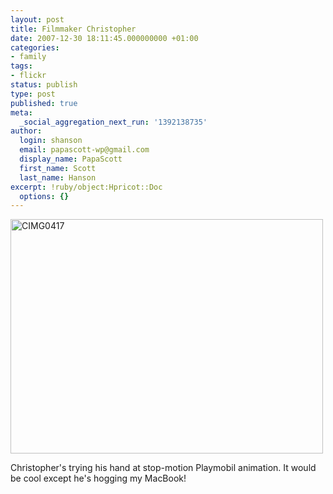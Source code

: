 ```yaml
---
layout: post
title: Filmmaker Christopher
date: 2007-12-30 18:11:45.000000000 +01:00
categories:
- family
tags:
- flickr
status: publish
type: post
published: true
meta:
  _social_aggregation_next_run: '1392138735'
author:
  login: shanson
  email: papascott-wp@gmail.com
  display_name: PapaScott
  first_name: Scott
  last_name: Hanson
excerpt: !ruby/object:Hpricot::Doc
  options: {}
---
```

<p><a href="http://www.flickr.com/photos/papascott/2149334928/" title="CIMG0417 by PapaScott, on Flickr"><img src="http://farm3.static.flickr.com/2135/2149334928_d444855beb.jpg" width="500" height="375" alt="CIMG0417" /></a></p>
<p>Christopher's trying his hand at stop-motion Playmobil animation. It would be cool except he's hogging my MacBook!</p>
